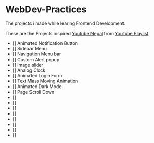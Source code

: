 # WebDev-Practices
 The projects i made while learing Frontend Development.

 These are the Projects inspired [Youtube Nepal](https://www.youtube.com/@CodingNepal) from [Youtube Playlist](https://youtube.com/playlist?list=PLpwngcHZlPadhRwryAXw3mJWX5KH3T5L3&si=vSoc5YOa_ngLt9oC)

 - [] Animated Notification Button
 - [] Sidebar Menu
 - [] Navigation Menu bar
 - [] Custom Alert popup
 - [] Image slider
 - [] Analog Clock
 - [] Animated Login Form
 - [] Text Mass Moving Animation
 - [] Animated Dark Mode
 - [] Page Scroll Down 
 - [] 
 - [] 
 - [] 
 - [] 
 - [] 
 - [] 
 - [] 
 - [] 

